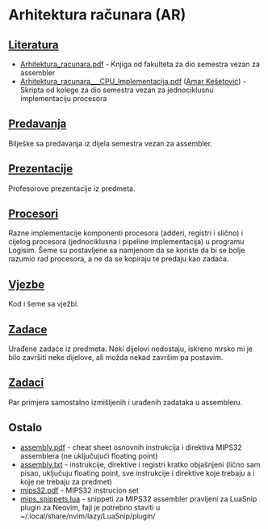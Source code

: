 Arhitektura računara (AR)
=========================

## [Literatura](./Literatura)
- [Arhitektura_racunara.pdf](./Literatura/Arhitektura_racunara.pdf) - Knjiga od fakulteta za dio semestra vezan za assembler 
- [Arhitektura_racunara___CPU_Implementacija.pdf](./Literatura/Arhitektura_racunara___CPU_Implementacija.pdf) ([Amar Kešetović](https://github.com/kesetovic)) - Skripta od kolege za dio semestra vezan za jednociklusnu implementaciju procesora

## [Predavanja](./Predavanja)
Bilješke sa predavanja iz dijela semestra vezan za assembler.

## [Prezentacije](./Prezentacije)
Profesorove prezentacije iz predmeta.

## [Procesori](./Procesori)
Razne implementacije komponenti procesora (adderi, registri i slično) i cijelog procesora (jednociklusna i pipeline implementacija) u programu Logisim. Šeme su postavljene sa namjenom da se koriste da bi se bolje razumio rad procesora, a ne da se kopiraju te predaju kao zadaća.

## [Vjezbe](./Vjezbe)
Kod i šeme sa vježbi.

## [Zadace](./Zadace)
Urađene zadaće iz predmeta. Neki dijelovi nedostaju, iskreno mrsko mi je bilo završiti neke dijelove, ali možda nekad završim pa postavim.

## [Zadaci](./Zadaci)
Par primjera samostalno izmišljenih i urađenih zadataka u assembleru.

## Ostalo
- [assembly.pdf](./assembly.pdf) - cheat sheet osnovnih instrukcija i direktiva MIPS32 assemblera (ne uključujući floating point)
- [assembly.txt](./assembly.txt) - instrukcije, direktive i registri kratko objašnjeni (lično sam pisao, uključuju floating point, sve instrukcije i direktive koje trebaju a i koje ne trebaju za predmet)
- [mips32.pdf](./mips32.pdf) - MIPS32 instrucion set
- [mips_snippets.lua](./mips_snippets.lua) - snippeti za MIPS32 assembler pravljeni za LuaSnip plugin za Neovim, fajl je potrebno staviti u ~/.local/share/nvim/lazy/LuaSnip/plugin/
